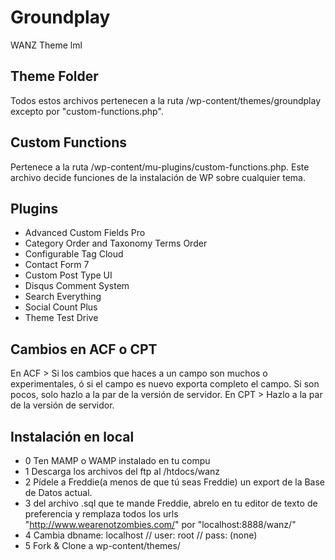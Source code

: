 # Groundplay
WANZ Theme lml

## Theme Folder

Todos estos archivos pertenecen a la ruta /wp-content/themes/groundplay excepto por "custom-functions.php".



## Custom Functions

Pertenece a la ruta /wp-content/mu-plugins/custom-functions.php. Este archivo decide funciones de la instalación de WP sobre cualquier tema.



## Plugins

- Advanced Custom Fields Pro
- Category Order and Taxonomy Terms Order
- Configurable Tag Cloud
- Contact Form 7
- Custom Post Type UI
- Disqus Comment System
- Search Everything
- Social Count Plus
- Theme Test Drive



## Cambios en ACF o CPT

En ACF > Si los cambios que haces a un campo son muchos o experimentales, ó si el campo es nuevo exporta completo el campo. Si son pocos, solo hazlo a la par de la versión de servidor.
En CPT > Hazlo a la par de la versión de servidor.



## Instalación en local

- 0 Ten MAMP o WAMP instalado en tu compu
- 1 Descarga los archivos del ftp al /htdocs/wanz
- 2 Pídele a Freddie(a menos de que tú seas Freddie) un export de la Base de Datos actual.
- 3 del archivo .sql que te mande Freddie, abrelo en tu editor de texto de preferencia y remplaza todos los urls "http://www.wearenotzombies.com/" por "localhost:8888/wanz/"
- 4 Cambia dbname: localhost // user: root // pass: (none)
- 5 Fork & Clone a wp-content/themes/

